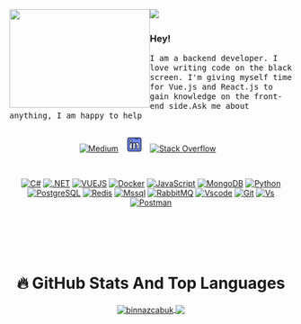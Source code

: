 <!-- Profile Views Counter -->
<img src="https://komarev.com/ghpvc/?username=binnazcabuk&color=blue&style=plastic">

<!-- Intro  -->
 <img align="left" width="250" height="175" src="https://cdn.dribbble.com/users/1762530/screenshots/7364756/yoga_girl.gif">

###  Hey!
<samp>               
I am a backend developer. I love writing code on the black screen. I'm giving myself time for Vue.js and React.js to gain knowledge on the front-end side.Ask me about anything, I am happy to help       
</samp>
<br>
<br>
<p align="center">
 <a href="https://binnazcabuk9.medium.com/"><img height="25" src="https://user-images.githubusercontent.com/34273337/115771715-f5507c00-a3b6-11eb-9295-3611ff835df3.png" title="Medium"></a>&nbsp;&nbsp;&nbsp;
 <a href="https://www.linkedin.com/in/binnaz-cabuk/"><img height="25" src="https://raw.githubusercontent.com/8bithemant/8bithemant/master/linkedin.png?raw=true" title="Linkedin"></a>&nbsp;&nbsp;&nbsp;
 <a href="https://stackoverflow.com/users/11232255/binnaz-cabuk?tab=profile"><img height="25" src="https://user-images.githubusercontent.com/34273337/115774519-5ded2800-a3ba-11eb-9ed1-68ca5a58525e.png" title="Stack Overflow"></a>&nbsp;&nbsp;&nbsp;       
 </p>    
 <br>
<p align="center">
    <a href=""><img alt="C#" src="https://img.shields.io/badge/c%23%20-%23239120.svg?&style=for-the-badge&logo=c-sharp&logoColor=white"></a>
    <a href=""><img alt=".NET" src="https://img.shields.io/badge/.net%20core-mediumslateblue?&style=for-the-badge&logo=.net&logoColor=white"></a>
    <a href=""><img alt="VUEJS" src="https://img.shields.io/badge/VUE-%2914334C?style=for-the-badge&logo=Vue.js&logoColor=white"></a>
    <a href=""><img alt="Docker" src="https://img.shields.io/badge/docker-%23007396.svg?&style=for-the-badge&logo=docker&logoColor=white"></a>
    <a href=""><img alt="JavaScript" src="https://img.shields.io/badge/javascript%20-%23F7DF1E.svg?&style=for-the-badge&logo=javascript&logoColor=black"></a>
<a href=""><img alt="MongoDB" src="https://img.shields.io/badge/mongodb%20-%2343853D.svg?&style=for-the-badge&logo=mongodb&logoColor=white"></a>
    <a href=""><img alt="Python" src="https://img.shields.io/badge/python%20-%2314354C.svg?&style=for-the-badge&logo=python&logoColor=white"></a>
    <a href=""><img alt="PostgreSQL" src="https://img.shields.io/badge/postgresql-critical?&style=for-the-badge&logo=postgresql&logoColor=white"></a>
<a href=""><img alt="Redis" src="https://img.shields.io/badge/redis%20-%23E34F26.svg?&style=for-the-badge&logo=redis&logoColor=white"></a>
    <a href=""><img alt="Mssql" src="https://img.shields.io/badge/MsSQL-gray?&style=for-the-badge&logo=Microsoft%20SQL%20Server&logoColor=white"></a>
    <a href=""><img alt="RabbitMQ" src="https://img.shields.io/badge/RABB%C4%B0TMQ-FF6C37?style=for-the-badge&logo=rabbitmq&logoColor=white"></a> 
<a href=""><img alt="Vscode" src="https://img.shields.io/badge/visual%20studio%20code-dodgerblue?&style=for-the-badge&logo=visual-studio-code&logoColor=white"></a>
    <a href=""><img alt="Git" src="https://img.shields.io/badge/G%C4%B0T-tomato?&style=for-the-badge&logo=git&logoColor=white"></a>
    <a href=""><img alt="Vs" src="https://img.shields.io/badge/visual%20studio-dodgerblue?&style=for-the-badge&logo=visual-studio&logoColor=white"></a>
    <a href="#"><img alt="Postman" src="https://img.shields.io/badge/Postman-FF6C37?style=for-the-badge&logo=postman&logoColor=white"></a>
    
   <br>
 </p>
<br>
 <br>
   
 <!-- Details Section-->
<p align="center"> 
    <br>
      <div align="center">
  <h1>🔥 GitHub Stats And Top Languages </h1>   
   </div>
<p align=center>
  <a href="">
    <img height=175 align="center" src="https://github-readme-stats.vercel.app/api/top-langs?username=binnazcabuk&layout=compact&hide=html%22%20alt=%22binnazcabuk" alt="binnazcabuk">
  </a>
  <a href="">    
  <img height=175 align="center" src="https://github-readme-stats.vercel.app/api?username=binnazcabuk&show_icons=true" />
  </a>
</p>
<br>
</p>

<!-- Pinned Repositories -->

<!--
**binnazcabuk/binnazcabuk** is a ✨ _special_ ✨ repository because its `README.md` (this file) appears on your GitHub profile.


Here are some ideas to get you started:

- 🔭 I’m currently working on ...
- 🌱 I’m currently learning ...
- 👯 I’m looking to collaborate on ...
- 🤔 I’m looking for help with ...
- 💬 Ask me about ...
- 📫 How to reach me: ...
- 😄 Pronouns: ...
- ⚡ Fun fact: ...
-->


